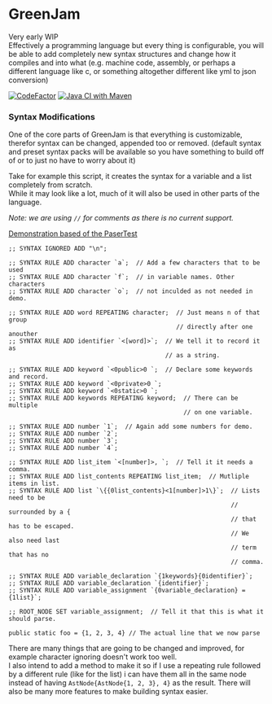 # GreenJam
Very early WIP  
Effectively a programming language but every thing is configurable, you will be able to add completely new syntax structures and change how it compiles and into what (e.g. machine code, assembly, or perhaps a different language like c, or something
altogether different like yml to json conversion)

[![CodeFactor](https://www.codefactor.io/repository/github/greenjon902/greenjam/badge)](https://www.codefactor.io/repository/github/greenjon902/greenjam)
[![Java CI with Maven](https://github.com/GreenJon902/GreenJam/actions/workflows/maven.yml/badge.svg)](https://github.com/GreenJon902/GreenJam/actions/workflows/maven.yml)

### Syntax Modifications
One of the core parts of GreenJam is that everything is customizable, therefor syntax can be changed, appended too or removed. (default syntax and preset syntax packs will be available so you have something to build off of or to just no have to worry about it)

Take for example this script, it creates the syntax for a variable and a list completely from scratch.  
While it may look like a lot, much of it will also be used in other parts of the language.

_Note: we are using `//` for comments as there is no current support._  

[Demonstration based of the PaserTest](https://github.com/GreenJon902/GreenJam/blob/01245799fb8636733721342b2428fd67723e8d12/src/test/java/com/greenjon902/greenJam/parser/ParserTest.java#L11)
```
;; SYNTAX IGNORED ADD "\n";

;; SYNTAX RULE ADD character `a`;  // Add a few characters that to be used
;; SYNTAX RULE ADD character `f`;  // in variable names. Other characters
;; SYNTAX RULE ADD character `o`;  // not inculded as not needed in demo.

;; SYNTAX RULE ADD word REPEATING character;  // Just means n of that group 
                                              // directly after one anouther 
;; SYNTAX RULE ADD identifier `<[word]>`;  // We tell it to record it as
                                           // as a string.

;; SYNTAX RULE ADD keyword `<0public>0 `;  // Declare some keywords and record.
;; SYNTAX RULE ADD keyword `<0private>0 `;
;; SYNTAX RULE ADD keyword `<0static>0 `;
;; SYNTAX RULE ADD keywords REPEATING keyword;  // There can be multiple
                                                // on one variable.

;; SYNTAX RULE ADD number `1`;  // Again add some numbers for demo.
;; SYNTAX RULE ADD number `2`;
;; SYNTAX RULE ADD number `3`;
;; SYNTAX RULE ADD number `4`;

;; SYNTAX RULE ADD list_item `<[number]>, `;  // Tell it it needs a comma.
;; SYNTAX RULE ADD list_contents REPEATING list_item;  // Mutliple items in list.
;; SYNTAX RULE ADD list `\{{0list_contents}<1[number]>1\}`;  // Lists need to be
                                                             // surrounded by a {
                                                             // that has to be escaped.
                                                             // We also need last
                                                             // term that has no
                                                             // comma.

;; SYNTAX RULE ADD variable_declaration `{1keywords}{0identifier}`;
;; SYNTAX RULE ADD variable_declaration `{identifier}`;
;; SYNTAX RULE ADD variable_assignment `{0variable_declaration} = {1list}`;

;; ROOT_NODE SET variable_assignment;  // Tell it that this is what it should parse.

public static foo = {1, 2, 3, 4} // The actual line that we now parse
```
There are many things that are going to be changed and improved, for example character ignoring doesn't work too well.  
I also intend to add a method to make it so if I use a repeating rule followed by a different rule (like for the list) i can have them all in the same node instead of having `AstNode{AstNode{1, 2, 3}, 4}` as the result.
There will also be many more features to make building syntax easier.